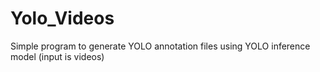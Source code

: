 # Yolo_Videos
Simple program to generate YOLO annotation files using YOLO inference model (input is videos)
